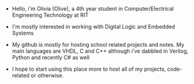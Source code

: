 - Hello, i'm Olivia (Olive), a 4th year student in Computer/Electrical Engineering Technology at RIT
- I'm mostly interested in working with Digital Logic and Embedded Systems
- My github is mostly for hosting school related projects and notes. My main languages are VHDL, C and C++ although i've dabbled in Verilog, Python and recently C# as well

- I hope to start using this place more to host all of my projects, code-related or otherwise.

<!---
olive12108/olive12108 is a ✨ special ✨ repository because its `README.md` (this file) appears on your GitHub profile.
You can click the Preview link to take a look at your changes.
--->
